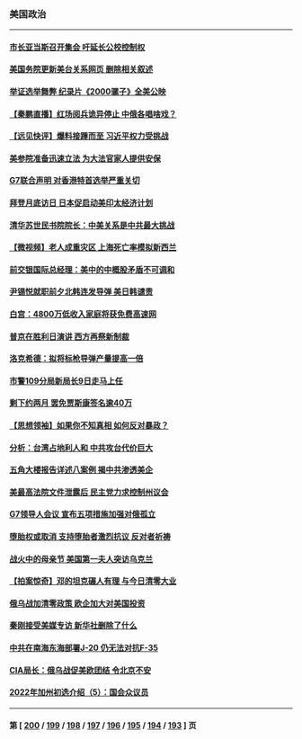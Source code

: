 ### 美国政治
---
#### [市长亚当斯召开集会 吁延长公校控制权](../../pages/ncid1078159/n13731787.md) 
#### [美国务院更新美台关系网页 删除相关叙述](../../pages/ncid1078159/n13731622.md) 
#### [举证选举舞弊 纪录片《2000骡子》全美公映](../../pages/ncid1078159/n13731731.md) 
#### [【秦鹏直播】红场阅兵诡异停止 中俄各唱啥戏？](../../pages/ncid1078159/n13731567.md) 
#### [【远见快评】爆料接踵而至 习近平权力受挑战](../../pages/ncid1078159/n13731626.md) 
#### [美参院准备迅速立法 为大法官家人提供安保](../../pages/ncid1078159/n13731534.md) 
#### [G7联合声明 对香港特首选举严重关切](../../pages/ncid1078159/n13731520.md) 
#### [拜登月底访日 日本促启动美印太经济计划](../../pages/ncid1078159/n13731483.md) 
#### [清华苏世民书院院长：中美关系是中共最大挑战](../../pages/ncid1078159/n13731460.md) 
#### [【微视频】老人成重灾区 上海死亡率模拟新西兰](../../pages/ncid1078159/n13731402.md) 
#### [前交银国际总经理：美中的中概股矛盾不可调和](../../pages/ncid1078159/n13731487.md) 
#### [尹锡悦就职前夕北韩连发导弹 美日韩谴责](../../pages/ncid1078159/n13731444.md) 
#### [白宫：4800万低收入家庭将获免费高速网](../../pages/ncid1078159/n13731291.md) 
#### [普京在胜利日演讲 西方再祭新制裁](../../pages/ncid1078159/n13731295.md) 
#### [洛克希德：拟将标枪导弹产量提高一倍](../../pages/ncid1078159/n13730913.md) 
#### [市警109分局新局长9日走马上任](../../pages/ncid1078159/n13730905.md) 
#### [剩下约两月 罢免贾斯康签名逾40万](../../pages/ncid1078159/n13730788.md) 
#### [【思想领袖】如果你不知真相 如何反对暴政？](../../pages/ncid1078159/n13729014.md) 
#### [分析：台湾占地利人和 中共攻台代价巨大](../../pages/ncid1078159/n13727385.md) 
#### [五角大楼报告详述八案例 揭中共渗透美企](../../pages/ncid1078159/n13730587.md) 
#### [美最高法院文件泄露后 民主党力求控制州议会](../../pages/ncid1078159/n13730398.md) 
#### [G7领导人会议 宣布五项措施加强对俄孤立](../../pages/ncid1078159/n13730505.md) 
#### [堕胎权或取消 支持堕胎者激烈抗议 反对者祈祷](../../pages/ncid1078159/n13730372.md) 
#### [战火中的母亲节 美国第一夫人突访乌克兰](../../pages/ncid1078159/n13730400.md) 
#### [【拍案惊奇】邓的坦克碾人有理 与今日清零大业](../../pages/ncid1078159/n13729574.md) 
#### [俄乌战加清零政策 欧企加大对美国投资](../../pages/ncid1078159/n13730219.md) 
#### [秦刚接受美媒专访 新华社删除了什么](../../pages/ncid1078159/n13729851.md) 
#### [中共在南海东海部署J-20 仍无法对抗F-35](../../pages/ncid1078159/n13723021.md) 
#### [CIA局长：俄乌战促美欧团结 令北京不安](../../pages/ncid1078159/n13729735.md) 
#### [2022年加州初选介绍（5）：国会众议员](../../pages/ncid1078159/n13729885.md) 

---
#### 第 [ [200](./200.md) / [199](./199.md) / [198](./198.md) / [197](./197.md) / [196](./196.md) / [195](./195.md) / [194](./194.md) / [193](./193.md) ] 页

